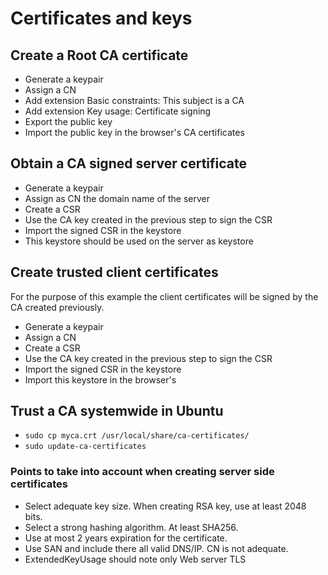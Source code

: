 # Certificates and keys

## Create a Root CA certificate

- Generate a keypair
- Assign a CN
- Add extension Basic constraints: This subject is a CA
- Add extension Key usage: Certificate signing
- Export the public key
- Import the public key in the browser's CA certificates

## Obtain a CA signed server certificate

- Generate a keypair
- Assign as CN the domain name of the server
- Create a CSR
- Use the CA key created in the previous step to sign the CSR
- Import the signed CSR in the keystore
- This keystore should be used on the server as keystore

## Create trusted client certificates

For the purpose of this example the client certificates will be
signed by the CA created previously.

- Generate a keypair
- Assign a CN
- Create a CSR
- Use the CA key created in the previous step to sign the CSR
- Import the signed CSR in the keystore
- Import this keystore in the browser's

## Trust a CA systemwide in Ubuntu

- `sudo cp myca.crt /usr/local/share/ca-certificates/`
- `sudo update-ca-certificates`
### Points to take into account when creating server side certificates

* Select adequate key size. When creating RSA key, use at least 2048 bits.
* Select a strong hashing algorithm. At least SHA256.
* Use at most 2 years expiration for the certificate.
* Use SAN and include there all valid DNS/IP. CN is not adequate.
* ExtendedKeyUsage should note only Web server TLS

